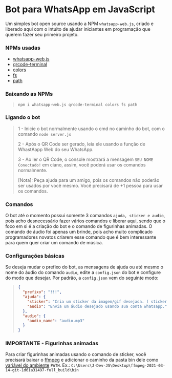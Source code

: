 # Bot para WhatsApp em JavaScript
Um simples bot open source usando a NPM `whatsapp-web.js`, criado e liberado aqui com o intuito de ajudar iniciantes em programação que querem fazer seu primeiro projeto.

### NPMs usadas
- [whatsapp-web.js](https://www.npmjs.com/package/whatsapp-web.js)
- [qrcode-terminal](https://www.npmjs.com/package/qrcode-terminal)
- [colors](https://www.npmjs.com/package/colors)
- [fs](https://www.npmjs.com/package/fs)
- [path](https://www.npmjs.com/package/path)

### Baixando as NPMs
> ```BATCH
> npm i whatsapp-web.js qrcode-terminal colors fs path

### Ligando o bot
> 1 - Inicie o bot normalmente usando o cmd no caminho do bot, com o comando `node server.js`
> 
> 2 - Após o QR Code ser gerado, leia ele usando a função de WhastAapp Web do seu WhatsApp.
> 
> 3 - Ao ler o QR Code, o console mostrará a mensagem `SEU NOME Conectado!` em ciano, assim, você poderá usar os comandos normalmente.
> 
> [Nota]: Peça ajuda para um amigo, pois os comandos não poderão ser usados por você mesmo. Você precisará de +1 pessoa para usar os comandos.

### Comandos
O bot até o momento possui somente 3 comandos `ajuda, sticker e audio`, pois acho desnecessário fazer vários comandos e liberar aqui, sendo que o foco em si é a criação do bot e o comando de figurinhas animadas. O comando de áudio foi apenas um brinde, pois acho muito complicado programadores novatos criarem esse comando que é bem interessante para quem quer criar um comando de música.

### Configurações básicas
Se deseja mudar o prefixo do bot, as mensagens de ajuda ou até mesmo o nome do áudio do comando `audio`, edite a `config.json` do bot e configure do modo que desejar. Por padrão, a `config.json` vem do seguinte modo:
> ```JSON
> {
>   "prefixo": "!!!",
>   "ajuda": {
> 	  "sticker": "Cria um sticker da imagem/gif desejada. ( stickers animados disponíveis! )",
> 	  "audio": "Envia um áudio desejado usando sua conta whatsapp."
>   },
>   "audio": {
> 	  "audio_name": "audio.mp3"
>   }
> }

### IMPORTANTE - Figurinhas animadas
Para criar figurinhas animadas usando o comando de sticker, você precisará baixar o [ffmpeg](https://www.mediafire.com/file/clvtrkmusbpo7fs/ffmpeg-2021-03-14-git-1d61a31497-full_build.rar/file) e adicionar o caminho da pasta bin dele como [variável do ambiente](https://professor-falken.com/pt/windows/como-configurar-la-ruta-y-las-variables-de-entorno-en-windows-10/) `PATH`. Ex.: `C:\Users\J-Dev-JS\Desktop\ffmpeg-2021-03-14-git-1d61a31497-full_build\bin`

